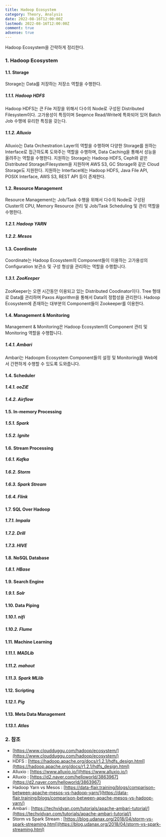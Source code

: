 ```yaml
---
title: Hadoop Ecosystem
category: Theory, Analysis
date: 2022-08-16T12:00:00Z
lastmod: 2022-08-16T12:00:00Z
comment: true
adsense: true
---
```


Hadoop Ecosystem을 간략하게 정리한다.

### 1. Hadoop Ecosystem

#### 1.1. Storage

Storage는 Data를 저장하는 저장소 역할을 수행한다.

##### 1.1.1. Hadoop HDFS

Hadoop HDFS는 큰 File 저장을 위해서 다수의 Node로 구성된 Distributed Filesystem이다. 고가용성이 특징이며 Seqence Read/Write에 특화되어 있어 Batch Job 수행에 유리한 특징을 갖는다.

##### 1.1.2. Alluxio

Alluxio는 Data Orchestration Layer의 역할을 수행하며 다양한 Storage를 원하는 Interface로 접근하도록 도와주는 역할을 수행하며, Data Caching을 통해서 성능을 올려주는 역할을 수행한다. 지원하는 Storage는 Hadoop HDFS, Ceph와 같은 Distributed Storage/Filesystem을 지원하며 AWS S3, GC Storage와 같은 Cloud Storage도 지원한다. 지원하는 Interface에는 Hadoop HDFS, Java File API, POSIX Interface, AWS S3, REST API 등이 존재한다.

#### 1.2. Resource Management

Resource Management는 Job/Task 수행을 위해서 다수의 Node로 구성된 Cluster의 CPU, Memory Resource 관리 및 Job/Task Scheduling 및 관리 역할을 수행한다.

##### 1.2.1. Hadoop YARN

##### 1.2.2. Mesos

#### 1.3. Coordinate

Coordinate는 Hadoop Ecosystem의 Component들이 이용하는 고가용성의 Configuration 보관소 및 구성 형상을 관리하는 역할을 수행합니다.

##### 1.3.1. ZooKeeper

ZooKeeper는 오랜 시간동안 이용되고 있는 Distributed Coodinator이다. Tree 형태로 Data를 관리하며 Paxos Algorithm을 통해서 Data의 정합성을 관리한다. Hadoop Ecosystem에 존재하는 대부분의 Component들이 Zookeeper를 이용한다.

#### 1.4. Management & Monitoring

Management & Monitoring은 Hadoop Ecosystem의 Component 관리 및 Monitoring 역할을 수행합니다.

##### 1.4.1. Ambari

Ambari는 Hadoopm Ecosystem Component들의 설정 및 Monitoring을 Web에서 간편하게 수행할 수 있도록 도와줍니다.

#### 1.4. Scheduler

##### 1.4.1. ooZiE

##### 1.4.2. Airflow

#### 1.5. In-memory Processing

##### 1.5.1. Spark

##### 1.5.2. Ignite

#### 1.6. Stream Processing

##### 1.6.1. Kafka

##### 1.6.2. Storm

##### 1.6.3. Spark Stream

##### 1.6.4. Flink

#### 1.7. SQL Over Hadoop

##### 1.7.1. Impala

##### 1.7.2. Drill

##### 1.7.3. HIVE

#### 1.8. NoSQL Database

##### 1.8.1. HBase

#### 1.9. Search Engine

##### 1.9.1. Solr

#### 1.10. Data Piping

##### 1.10.1. nifi

##### 1.10.2. Flume

#### 1.11. Machine Learning

##### 1.11.1. MADLib

##### 1.11.2. mahout

##### 1.11.3. Spark MLlib

#### 1.12. Scripting

##### 1.12.1. Pig

#### 1.13. Meta Data Management

##### 1.13.1. Atlas

### 2. 참조

* [https://www.cloudduggu.com/hadoop/ecosystem/](https://www.cloudduggu.com/hadoop/ecosystem/)
* HDFS : [https://hadoop.apache.org/docs/r1.2.1/hdfs_design.html](https://hadoop.apache.org/docs/r1.2.1/hdfs_design.html)
* Alluxio : [https://www.alluxio.io/](https://www.alluxio.io/)
* Alluxio : [https://d2.naver.com/helloworld/3863967](https://d2.naver.com/helloworld/3863967)
* Hadoop Yarn vs Mesos : [https://data-flair.training/blogs/comparison-between-apache-mesos-vs-hadoop-yarn/](https://data-flair.training/blogs/comparison-between-apache-mesos-vs-hadoop-yarn/)
* Ambari : [https://techvidvan.com/tutorials/apache-ambari-tutorial/](https://techvidvan.com/tutorials/apache-ambari-tutorial/)
* Storm vs Spark Stream : [https://blog.udanax.org/2018/04/storm-vs-spark-streaming.html](https://blog.udanax.org/2018/04/storm-vs-spark-streaming.html)